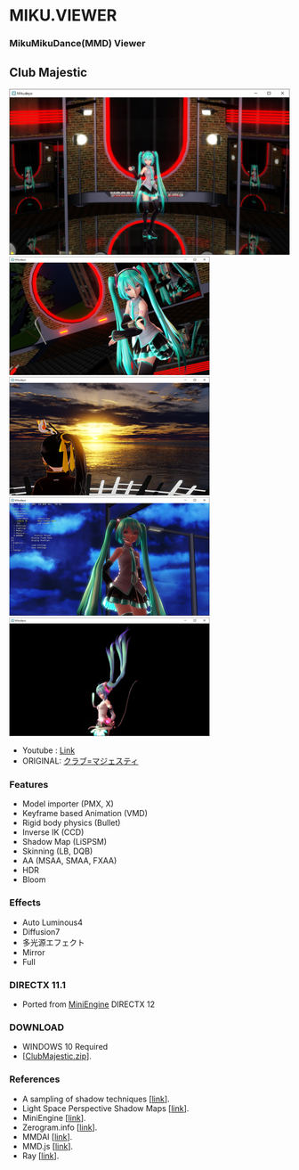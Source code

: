 MIKU.VIEWER
===========

### MikuMikuDance(MMD) Viewer ##

## Club Majestic
[![link text](./Screenshots/ClubMajestic.jpg)](https://youtu.be/BZ52loTWcMw)
[![link text](./Screenshots/Mirror_s.png)](https://raw.githubusercontent.com/newpolaris/Mikudayo/ClubMajestic/Screenshots/Mirror.jpg)
[![link text](./Screenshots/HDR_s.png)](https://raw.githubusercontent.com/newpolaris/Mikudayo/ClubMajestic/Screenshots/HDR.jpg)
[![link text](./Screenshots/Rimlight_s.png)](https://raw.githubusercontent.com/newpolaris/Mikudayo/ClubMajestic/Screenshots/Rimlight.jpg)
[![link text](./Screenshots/Physics_s.png)](https://raw.githubusercontent.com/newpolaris/Mikudayo/ClubMajestic/Screenshots/Physics.jpg)
- Youtube : [Link](https://youtu.be/BZ52loTWcMw)
- ORIGINAL: [クラブ=マジェスティ](https://www.youtube.com/watch?v=Zh3CS6xtS3A)

### Features
- Model importer (PMX, X)
- Keyframe based Animation (VMD)
- Rigid body physics (Bullet)
- Inverse IK (CCD)
- Shadow Map (LiSPSM)
- Skinning (LB, DQB)
- AA (MSAA, SMAA, FXAA)
- HDR
- Bloom

### Effects
- Auto Luminous4
- Diffusion7
- 多光源エフェクト
- Mirror
- Full

### DIRECTX 11.1
- Ported from [MiniEngine](https://github.com/Microsoft/DirectX-Graphics-Samples/) DIRECTX 12

### DOWNLOAD
- WINDOWS 10 Required
- \[[ClubMajestic.zip](https://github.com/newpolaris/Mikudayo/raw/ClubMajestic/Archive/ClubMajestic.zip)\]. 

### References
* A sampling of shadow techniques \[[link](https://mynameismjp.wordpress.com/)\].
* Light Space Perspective Shadow Maps \[[link](https://www.cg.tuwien.ac.at/research/vr/lispsm/)\].
* MiniEngine \[[link](https://github.com/Microsoft/DirectX-Graphics-Samples/)\].
* Zerogram.info \[[link](http://zerogram.info)\].
* MMDAI \[[link](https://github.com/hkrn/MMDAI)\].
* MMD.js \[[link](https://github.com/edvakf/MMD.js)\].
* Ray \[[link](https://github.com/ray-cast/ray)\].

